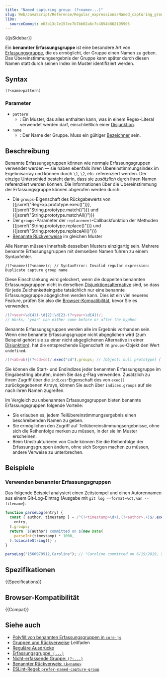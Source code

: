 ```yaml
---
title: "Named capturing group: (?<name>...)"
slug: Web/JavaScript/Reference/Regular_expressions/Named_capturing_group
l10n:
  sourceCommit: e03b13c7e157ec7b7bb02a6c7c4854b862195905
---
```


{{jsSidebar}}

Ein **benannter Erfassungsgruppe** ist eine besondere Art von [Erfassungsgruppe](/de/docs/Web/JavaScript/Reference/Regular_expressions/Capturing_group), die es ermöglicht, der Gruppe einen Namen zu geben. Das Übereinstimmungsergebnis der Gruppe kann später durch diesen Namen statt durch seinen Index im Muster identifiziert werden.

## Syntax

```regex
(?<name>pattern)
```

### Parameter

- `pattern`
  - : Ein Muster, das alles enthalten kann, was in einem Regex-Literal verwendet werden darf, einschließlich einer [Disjunktion](/de/docs/Web/JavaScript/Reference/Regular_expressions/Disjunction).
- `name`
  - : Der Name der Gruppe. Muss ein gültiger [Bezeichner](/de/docs/Web/JavaScript/Reference/Lexical_grammar#identifiers) sein.

## Beschreibung

Benannte Erfassungsgruppen können wie normale Erfassungsgruppen verwendet werden — sie haben ebenfalls ihren Übereinstimmungsindex im Ergebnisarray und können durch `\1`, `\2`, etc. referenziert werden. Der einzige Unterschied besteht darin, dass sie _zusätzlich_ durch ihren Namen referenziert werden können. Die Informationen über die Übereinstimmung der Erfassungsgruppe können abgerufen werden durch:

- Die `groups`-Eigenschaft des Rückgabewerts von {{jsxref("RegExp.prototype.exec()")}}, {{jsxref("String.prototype.match()")}} und {{jsxref("String.prototype.matchAll()")}}
- Der `groups`-Parameter der `replacement`-Callbackfunktion der Methoden {{jsxref("String.prototype.replace()")}} und {{jsxref("String.prototype.replaceAll()")}}
- [Benannte Rückverweise](/de/docs/Web/JavaScript/Reference/Regular_expressions/Named_backreference) im gleichen Muster

Alle Namen müssen innerhalb desselben Musters einzigartig sein. Mehrere benannte Erfassungsgruppen mit demselben Namen führen zu einem Syntaxfehler.

```js-nolint example-bad
/(?<name>)(?<name>)/; // SyntaxError: Invalid regular expression: Duplicate capture group name
```

Diese Einschränkung wird gelockert, wenn die doppelten benannten Erfassungsgruppen nicht in derselben [Disjunktionsalternative](/de/docs/Web/JavaScript/Reference/Regular_expressions/Disjunction) sind, so dass für jede Zeichenketteingabe tatsächlich nur eine benannte Erfassungsgruppe abgeglichen werden kann. Dies ist ein viel neueres Feature, prüfen Sie also die [Browser-Kompatibilität](#browser-kompatibilität), bevor Sie es verwenden.

```js
/(?<year>\d{4})-\d{2}|\d{2}-(?<year>\d{4})/;
// Works; "year" can either come before or after the hyphen
```

Benannte Erfassungsgruppen werden alle im Ergebnis vorhanden sein. Wenn eine benannte Erfassungsgruppe nicht abgeglichen wird (zum Beispiel gehört sie zu einer nicht abgeglichenen Alternative in einer [Disjunktion](/de/docs/Web/JavaScript/Reference/Regular_expressions/Disjunction)), hat die entsprechende Eigenschaft im `groups`-Objekt den Wert `undefined`.

```js
/(?<ab>ab)|(?<cd>cd)/.exec("cd").groups; // [Object: null prototype] { ab: undefined, cd: 'cd' }
```

Sie können die Start- und Endindizes jeder benannten Erfassungsgruppe im Eingabestring abrufen, indem Sie das [`d`](/de/docs/Web/JavaScript/Reference/Global_Objects/RegExp/hasIndices)-Flag verwenden. Zusätzlich zu ihrem Zugriff über die `indices`-Eigenschaft des von `exec()` zurückgegebenen Arrays, können Sie auch über `indices.groups` auf sie nach ihren Namen zugreifen.

Im Vergleich zu unbenannten Erfassungsgruppen bieten benannte Erfassungsgruppen folgende Vorteile:

- Sie erlauben es, jedem Teilübereinstimmungsergebnis einen beschreibenden Namen zu geben.
- Sie ermöglichen den Zugriff auf Teilübereinstimmungsergebnisse, ohne sich die Reihenfolge merken zu müssen, in der sie im Muster erscheinen.
- Beim Umstrukturieren von Code können Sie die Reihenfolge der Erfassungsgruppen ändern, ohne sich Sorgen machen zu müssen, andere Verweise zu unterbrechen.

## Beispiele

### Verwenden benannter Erfassungsgruppen

Das folgende Beispiel analysiert einen Zeitstempel und einen Autorennamen aus einem Git-Log-Eintrag (Ausgabe mit `git log --format=%ct,%an -- filename`):

```js
function parseLog(entry) {
  const { author, timestamp } = /^(?<timestamp>\d+),(?<author>.+)$/.exec(
    entry,
  ).groups;
  return `${author} committed on ${new Date(
    parseInt(timestamp) * 1000,
  ).toLocaleString()}`;
}

parseLog("1560979912,Caroline"); // "Caroline committed on 6/19/2019, 5:31:52 PM"
```

## Spezifikationen

{{Specifications}}

## Browser-Kompatibilität

{{Compat}}

## Siehe auch

- [Polyfill von benannten Erfassungsgruppen in `core-js`](https://github.com/zloirock/core-js#ecmascript-string-and-regexp)
- [Gruppen und Rückverweise](/de/docs/Web/JavaScript/Guide/Regular_expressions/Groups_and_backreferences) Leitfaden
- [Reguläre Ausdrücke](/de/docs/Web/JavaScript/Reference/Regular_expressions)
- [Erfassungsgruppe: `(...)`](/de/docs/Web/JavaScript/Reference/Regular_expressions/Capturing_group)
- [Nicht-erfassende Gruppe: `(?:...)`](/de/docs/Web/JavaScript/Reference/Regular_expressions/Non-capturing_group)
- [Benannter Rückverweis: `\k<name>`](/de/docs/Web/JavaScript/Reference/Regular_expressions/Named_backreference)
- [ESLint-Regel: `prefer-named-capture-group`](https://eslint.org/docs/latest/rules/prefer-named-capture-group)
